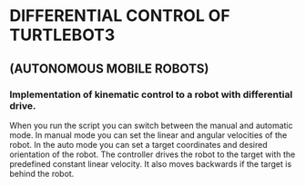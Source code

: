 # DIFFERENTIAL CONTROL OF TURTLEBOT3
## (AUTONOMOUS MOBILE ROBOTS)

### Implementation of kinematic control to a robot with differential drive.

When you run the script you can switch between the manual and automatic mode. In manual mode you can set the linear and angular velocities of the robot. In the auto mode you can set a target coordinates and desired orientation of the robot. The controller drives the robot to the target with the predefined constant linear velocity. It also moves backwards if the target is behind the robot.
